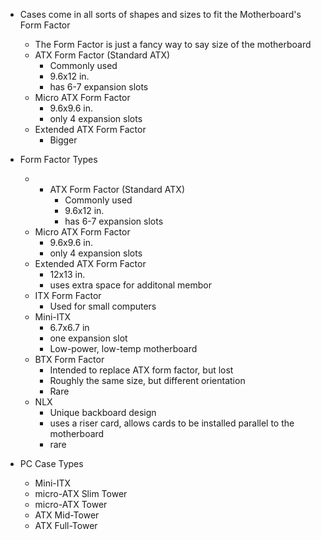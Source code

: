 
- Cases come in all sorts of shapes and sizes to fit the Motherboard's Form Factor
	- The Form Factor is just a fancy way to say size of the motherboard 
	- ATX Form Factor (Standard ATX)
		- Commonly used
		- 9.6x12 in.
		- has 6-7 expansion slots
	- Micro ATX Form Factor 
		- 9.6x9.6 in. 
		- only 4 expansion slots
	- Extended ATX Form Factor
		- Bigger 

- Form Factor Types 
	- - ATX Form Factor (Standard ATX)
		- Commonly used
		- 9.6x12 in.
		- has 6-7 expansion slots
	- Micro ATX Form Factor 
		- 9.6x9.6 in. 
		- only 4 expansion slots
	- Extended ATX Form Factor
		- 12x13 in.
		- uses extra space for additonal membor
	- ITX Form Factor
		- Used for small computers
	- Mini-ITX
		- 6.7x6.7 in
		- one expansion slot
		- Low-power, low-temp motherboard
	- BTX Form Factor
		- Intended to replace ATX form factor, but lost
		- Roughly the same size, but different orientation
		- Rare
	- NLX
		- Unique backboard design
		- uses a riser card, allows cards to be installed parallel to the motherboard
		- rare

- PC Case Types
	- Mini-ITX
	- micro-ATX Slim Tower
	- micro-ATX Tower
	- ATX Mid-Tower
	- ATX Full-Tower 